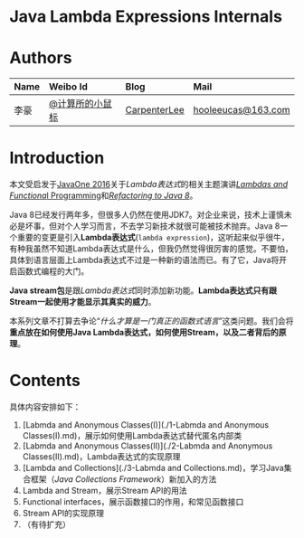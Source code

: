 # Java Lambda Expressions Internals

# Authors

| Name | Weibo Id | Blog | Mail |
|:-----------|:-------------|:-------------|:-----------|
| 李豪 |[@计算所的小鼠标](http://weibo.com/icttinymouse) | [CarpenterLee](http://www.cnblogs.com/CarpenterLee/) | hooleeucas@163.com |

# Introduction

本文受启发于[JavaOne 2016](https://www.oracle.com/javaone/index.html)关于*Lambda表达式*的相关主题演讲[*Lambdas and Functiona*l Programming](https://blogs.oracle.com/thejavatutorials/entry/learn_java_8_lambdas_and)和[*Refactoring to Java 8*](https://blogs.oracle.com/thejavatutorials/entry/javaone_2016_refactoring_your_code)。

Java 8已经发行两年多，但很多人仍然在使用JDK7。对企业来说，技术上谨慎未必是坏事，但对个人学习而言，不去学习新技术就很可能被技术抛弃。Java 8一个重要的变更是引入**Lambda表达式**(`lambda expression`)，这听起来似乎很牛，有种我虽然不知道Lambda表达式是什么，但我仍然觉得很厉害的感觉。不要怕，具体到语言层面上Lambda表达式不过是一种新的语法而已。有了它，Java将开启函数式编程的大门。

**Java stream包**是跟*Lambda表达式*同时添加新功能。**Lambda表达式只有跟Stream一起使用才能显示其真实的威力**。

本系列文章不打算去争论“*什么才算是一门真正的函数式语言*”这类问题。我们会将**重点放在如何使用Java Lambda表达式，如何使用Stream，以及二者背后的原理**。

# Contents

具体内容安排如下：

1. [Labmda and Anonymous Classes(I)](./1-Labmda and Anonymous Classes(I).md)，展示如何使用Lambda表达式替代匿名内部类
2. [Labmda and Anonymous Classes(II)](./2-Labmda and Anonymous Classes(II).md)，Lambda表达式的实现原理
3. [Lambda and Collections](./3-Labmda and Collections.md)，学习Java集合框架（*Java Collections Framework*）新加入的方法
4. Lambda and Stream，展示Stream API的用法
5. Functional interfaces，展示函数接口的作用，和常见函数接口
7. Stream API的实现原理
8. （有待扩充）




